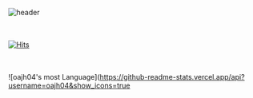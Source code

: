 ![header](https://capsule-render.vercel.app/api?type=waving&color=auto&height=300&section=header&text=oajh04's%20Github&fontSize=80)
<br/><br/><br/>
          
[![Hits](https://hits.seeyoufarm.com/api/count/incr/badge.svg?url=https%3A%2F%2Fgithub.com%2Foajh04%2Fhit-counter&count_bg=%23000000&title_bg=%237D3CA8&icon=react.svg&icon_color=%23FFFFFF&title=hits&edge_flat=false)](https://hits.seeyoufarm.com)
<br/><br/><br/>



![oajh04's most Language](https://github-readme-stats.vercel.app/api?username=oajh04&show_icons=true
